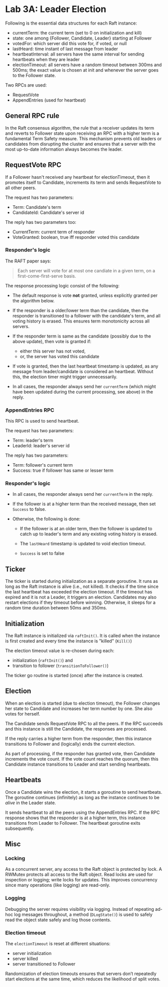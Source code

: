 # Lab 3A: Leader Election

Following is the essential data structures for each Raft instance:
  - currentTerm: the current term (set to 0 on initialization and kill)
  - state: one among {Follower, Candidate, Leader} starting at Follower
  - votedFor: which server did this vote for, if voted, or null
  - lastHeard: time instant of last message from leader
  - heartbeatInterval: all servers have the same interval for
    sending heartbeats when they are leader
  - electionTimeout: all servers have a random timeout between
    300ms and 500ms; the exact value is chosen at init and
    whenever the server goes to the Follower state.

Two RPCs are used:
   - RequestVote
   - AppendEntries (used for heartbeat)

## General RPC rule

In the Raft consensus algorithm, the rule that a receiver updates its term and 
reverts to Follower state upon receiving an RPC with a higher term is
a fundamental Term Safety measure.
This mechanism prevents old leaders or candidates from disrupting the cluster and 
ensures that a server with the most up-to-date information always becomes the leader.

## RequestVote RPC

If a Follower hasn't received any heartbeat for electionTimeout,
then it promotes itself to Candidate, increments its term and
sends RequestVote to all other peers.

The request has two parameters:
  - Term: Candidate's term
  - CandidateId: Candidate's server id

The reply has two parameters too:
  - CurrentTerm: current term of responder
  - VoteGranted: boolean, true iff responder voted this candidate

### Responder's logic

The RAFT paper says:

> Each server will vote for at most one candiate in a given term, on a first-come-first-serve basis.

The response processing logic consist of the following:
   
  - The default response is vote **not** granted, unless explicitly
    granted per the algorithm below.

  - If the responder is a older/lower term than the candidate, then
    the responder is transitioned to a follower with the candidate's term,
    and all voting history is erased.
    This ensures term monotonicity across all servers.

  - If the responder term is same as the candidate (possibly due to the above
    update), then vote is granted if:
      - either this server has not voted,
      - or, the server has voted this candidate

  - If vote is granted, then the last heartbeat timestamp is updated,
    as any message from leader/candidate is considered an heartbeat.
    Without this, the election timer might trigger unnecessarily.

  - In all cases, the responder always send her `currentTerm` (which might have
    been updated during the current processing, see above) in the reply.

### AppendEntries RPC

This RPC is used to send heartbeat.

The request has two parameters:
  - Term: leader's term
  - LeaderId: leader's server id

The reply has two parameters:
  - Term: follower's current term
  - Success: true if follower has same or lesser term

### Responder's logic

  - In all cases, the responder always send her `currentTerm` in the reply.
   
  - If the follower is at a higher term than the received message, then
    set `Success` to false.

  - Otherwise, the following is done:

    - If the follower is at an older term, then the follower is updated
      to catch up to leader's term and any existing voting history is erased.

    - The `lastHeard` timestamp is updated to void election timeout.

    - `Success` is set to false

## Ticker

The ticker is started during initialization as a separate goroutine.
It runs as long as the Raft instance is alive (i.e., not killed).
It checks if the time since the last heartbeat has exceeded the election timeout.
If the timeout has expired and it is not a Leader, it triggers an election.
Candidates may also restart elections if they timeout before winning.
Otherwise, it sleeps for a random time duration between 50ms and 350ms.

## Initialization 

The Raft instance is initialized via `raftInit()`. It is called when the
instance is first created and every time the instance is "killed" (`Kill()`)

The election timeout value is re-chosen during each:
  - initialization (`raftInit()`) and
  - transition to follower (`transitionToFollower()`)

The ticker go routine is started (once) after the instance is created.

## Election

When an election is started (due to election timeout), the Follower changes her
state to Candidate and increases her term number by one. She also votes for herself.

The Candidate sends RequestVote RPC to all the peers. If the RPC succeeds and this
instance is still the Candidate, the responses are processed.

If the reply carries a higher term from the responder, then this instance transitions
to Follower and (logically) ends the current election.

As part of processing, if the responder has granted vote,
then Candidate increments the vote count.
If the vote count reaches the quorum, then this Candidate instance
 transitions to Leader and start sending heartbeats.

## Heartbeats

Once a Candidate wins the election, it starts a goroutine to send heartbeats.
The goroutine continues (infinitely) as long as the instance continues to be
*alive* in the Leader state.

It sends heartbeat to all the peers using the AppendEntries RPC.
If the RPC response shows that the responder is at a higher term,
this instance transitions from Leader to Follower.
The heartbeat goroutine exits subsequently.

## Misc

### Locking
As a concurrent server, any access to the Raft object is protected by lock.
A RWMutex protects all access to the Raft object.
Read locks are used for inspection or logging; write locks for updates.
This improves concurrency since many operations (like logging) are read-only.

### Logging
Debugging the server requires visibility via logging.
Instead of repeating ad-hoc log messages throughout, a method (`DLogState()`)
is used to safely read the object state safely and log those contents.

### Election timeout
The `electionTimeout` is reset at different situations:
  - server initialization
  - server killed
  - server transitioned to Follower

Randomization of election timeouts ensures that servers don’t repeatedly
start elections at the same time, which reduces the likelihood of split votes.